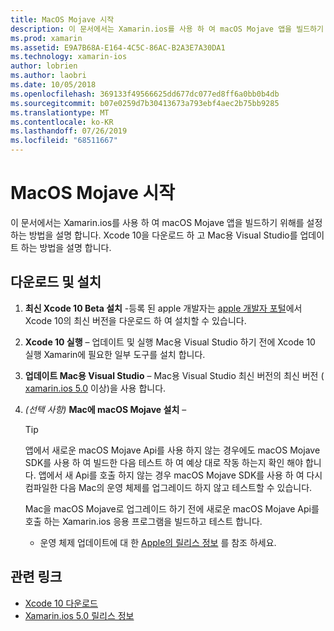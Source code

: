 ```yaml
---
title: MacOS Mojave 시작
description: 이 문서에서는 Xamarin.ios를 사용 하 여 macOS Mojave 앱을 빌드하기 위해를 설정 하는 방법을 설명 합니다. Xcode 10을 다운로드 하 고 Mac용 Visual Studio를 업데이트 하는 방법을 설명 합니다.
ms.prod: xamarin
ms.assetid: E9A7B68A-E164-4C5C-86AC-B2A3E7A30DA1
ms.technology: xamarin-ios
author: lobrien
ms.author: laobri
ms.date: 10/05/2018
ms.openlocfilehash: 369133f49566625dd677dc077ed8ff6a0bb0b4db
ms.sourcegitcommit: b07e0259d7b30413673a793ebf4aec2b75bb9285
ms.translationtype: MT
ms.contentlocale: ko-KR
ms.lasthandoff: 07/26/2019
ms.locfileid: "68511667"
---
```

# <a name="get-started-with-macos-mojave"></a>MacOS Mojave 시작

이 문서에서는 Xamarin.ios를 사용 하 여 macOS Mojave 앱을 빌드하기 위해를 설정 하는 방법을 설명 합니다. Xcode 10을 다운로드 하 고 Mac용 Visual Studio를 업데이트 하는 방법을 설명 합니다.

## <a name="download-and-install"></a>다운로드 및 설치

1. **최신 Xcode 10 Beta 설치** -등록 된 apple 개발자는 [apple 개발자 포털](https://developer.apple.com/download/)에서 Xcode 10의 최신 버전을 다운로드 하 여 설치할 수 있습니다.

2. **Xcode 10 실행** – 업데이트 및 실행 Mac용 Visual Studio 하기 전에 Xcode 10 실행 Xamarin에 필요한 일부 도구를 설치 합니다.

3. **업데이트 Mac용 Visual Studio** – Mac용 Visual Studio 최신 버전의 최신 버전 ( [xamarin.ios 5.0](https://github.com/xamarin/release-notes-archive/blob/master/release-notes/mac/xamarin.mac_5/xamarin.mac_5.0.md) 이상)을 사용 합니다.

4. _(선택 사항)_ **Mac에 macOS Mojave 설치** –

   > [!TIP]
   > 앱에서 새로운 macOS Mojave Api를 사용 하지 않는 경우에도 macOS Mojave SDK를 사용 하 여 빌드한 다음 테스트 하 여 예상 대로 작동 하는지 확인 해야 합니다. 앱에서 새 Api를 호출 하지 않는 경우 macOS Mojave SDK를 사용 하 여 다시 컴파일한 다음 Mac의 운영 체제를 업그레이드 하지 않고 테스트할 수 있습니다.
   >
   > Mac을 macOS Mojave로 업그레이드 하기 전에 새로운 macOS Mojave Api를 호출 하는 Xamarin.ios 응용 프로그램을 빌드하고 테스트 합니다.
   >
   > - 운영 체제 업데이트에 대 한 [Apple의 릴리스 정보](https://developer.apple.com/download/) 를 참조 하세요.

## <a name="related-links"></a>관련 링크

- [Xcode 10 다운로드](https://developer.apple.com/download/)
- [Xamarin.ios 5.0 릴리스 정보](https://docs.microsoft.com/xamarin/mac/release-notes/5/5.0/)
